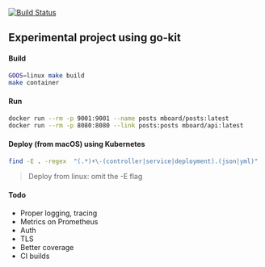 [![Build Status](https://travis-ci.org/dovys/mboard.svg?branch=master)](https://travis-ci.org/dovys/mboard)

Experimental project using go-kit
------

#### Build
```sh
GOOS=linux make build
make container
```

#### Run
```sh
docker run --rm -p 9001:9001 --name posts mboard/posts:latest
docker run --rm -p 8080:8080 --link posts:posts mboard/api:latest
```

#### Deploy (from macOS) using Kubernetes
```sh
find -E . -regex  "(.*)+\-(controller|service|deployment).(json|yml)" | xargs -L 1 kubectl create -f
```
> Deploy from linux: omit the -E flag

#### Todo
- Proper logging, tracing
- Metrics on Prometheus
- Auth
- TLS
- Better coverage
- CI builds

